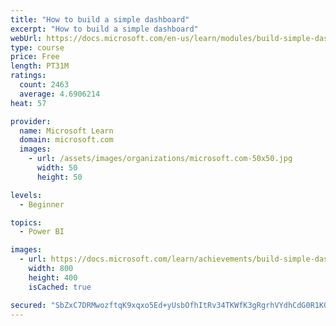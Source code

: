 ```yaml
---
title: "How to build a simple dashboard"
excerpt: "How to build a simple dashboard"
webUrl: https://docs.microsoft.com/en-us/learn/modules/build-simple-dashboard/
type: course
price: Free
length: PT31M
ratings:
  count: 2463
  average: 4.6906214
heat: 57

provider:
  name: Microsoft Learn
  domain: microsoft.com
  images:
    - url: /assets/images/organizations/microsoft.com-50x50.jpg
      width: 50
      height: 50

levels:
  - Beginner

topics:
  - Power BI

images:
  - url: https://docs.microsoft.com/learn/achievements/build-simple-dashboard-social.png
    width: 800
    height: 400
    isCached: true

secured: "SbZxC7DRMwozftqK9xqxo5Ed+yUsbOfhItRv34TKWfK3gRgrhVYdhCdG0R1K0/iRD3kJ0TON9Ga+iFDe3bj/NAoG3NfwMQJtnFpURzuETSrWR8K38hH8L8TrbS0r6pRIaHde8Nw0oAzHaKxK+8utiNebmvE1NBjhfKu1+8Tt4U+7wh5zgq8eXg+VNTmqL6WybIjiHJbC586VCmcTZCbTqkfn0gOd7BRUQEK70RgLglRNoZxRpVp23/DufKlSKtFjYcL/43YrguthzHuOmYEao9PhDtU8qtFSqAL4de7CO5tggF89NcoSOTK+oXE5XHDuOR47+D4PDQ32o7W/GzvXz82/i+4ekV8jfqQ3C8qJtm982uiY4WmhZ0DJZuNShYe8mPc11KqRnvrgrx4kDtXmTB1vRiuLahPc5kFxNIaQqDM=;/TZ4zWAGeTeUBQ0EjW3IPg=="
---
```


